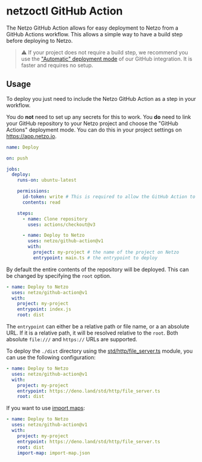 # netzoctl GitHub Action

The Netzo GitHub Action allows for easy deployment to Netzo from a
GitHub Actions workflow. This allows a simple way to have a build step before
deploying to Netzo.

> ⚠ If your project does not require a build step, we recommend you use the
> ["Automatic" deployment mode][automatic-mode] of our GitHub integration. It is
> faster and requires no setup.

## Usage

To deploy you just need to include the Netzo GitHub Action as a step in
your workflow.

You do **not** need to set up any secrets for this to work. You **do** need to
link your GitHub repository to your Netzo project and choose the "GitHub
Actions" deployment mode. You can do this in your project settings on
https://app.netzo.io.

```yml
name: Deploy

on: push

jobs:
  deploy:
    runs-on: ubuntu-latest

    permissions:
      id-token: write # This is required to allow the GitHub Action to authenticate with Netzo.
      contents: read

    steps:
      - name: Clone repository
        uses: actions/checkout@v3

      - name: Deploy to Netzo
        uses: netzo/github-action@v1
        with:
          project: my-project # the name of the project on Netzo
          entrypoint: main.ts # the entrypoint to deploy
```

By default the entire contents of the repository will be deployed. This can be
changed by specifying the `root` option.

```yml
- name: Deploy to Netzo
  uses: netzo/github-action@v1
  with:
    project: my-project
    entrypoint: index.js
    root: dist
```

The `entrypoint` can either be a relative path or file name, or a an absolute
URL. If it is a relative path, it will be resolved relative to the `root`. Both
absolute `file:///` and `https://` URLs are supported.

To deploy the `./dist` directory using the [std/http/file_server.ts][fileserver]
module, you can use the following configuration:

```yml
- name: Deploy to Netzo
  uses: netzo/github-action@v1
  with:
    project: my-project
    entrypoint: https://deno.land/std/http/file_server.ts
    root: dist
```

If you want to use [import maps](https://github.com/WICG/import-maps):

```yml
- name: Deploy to Netzo
  uses: netzo/github-action@v1
  with:
    project: my-project
    entrypoint: https://deno.land/std/http/file_server.ts
    root: dist
    import-map: import-map.json
```

[automatic-mode]: https://deno.com/deploy/docs/projects#git-integration
[fileserver]: https://deno.land/std/http/file_server.ts
